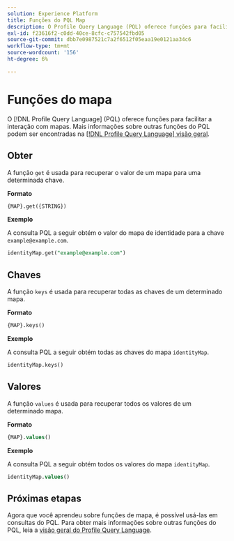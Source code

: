 ```yaml
---
solution: Experience Platform
title: Funções do PQL Map
description: O Profile Query Language (PQL) oferece funções para facilitar a interação com mapas.
exl-id: f23616f2-c0dd-40ce-8cfc-c757542fbd05
source-git-commit: dbb7e0987521c7a2f6512f05eaa19e0121aa34c6
workflow-type: tm+mt
source-wordcount: '156'
ht-degree: 6%

---
```


# Funções do mapa

O [!DNL Profile Query Language] (PQL) oferece funções para facilitar a interação com mapas. Mais informações sobre outras funções do PQL podem ser encontradas na [[!DNL Profile Query Language] visão geral](./overview.md).

## Obter

A função `get` é usada para recuperar o valor de um mapa para uma determinada chave.

**Formato**

```sql
{MAP}.get({STRING})
```

**Exemplo**

A consulta PQL a seguir obtém o valor do mapa de identidade para a chave `example@example.com`.

```sql
identityMap.get("example@example.com")
```

## Chaves

A função `keys` é usada para recuperar todas as chaves de um determinado mapa.

**Formato**

```sql
{MAP}.keys()
```

**Exemplo**

A consulta PQL a seguir obtém todas as chaves do mapa `identityMap`.

```sql
identityMap.keys()
```

## Valores

A função `values` é usada para recuperar todos os valores de um determinado mapa.

**Formato**

```sql
{MAP}.values()
```

**Exemplo**

A consulta PQL a seguir obtém todos os valores do mapa `identityMap`.

```sql
identityMap.values()
```

## Próximas etapas

Agora que você aprendeu sobre funções de mapa, é possível usá-las em consultas do PQL. Para obter mais informações sobre outras funções do PQL, leia a [visão geral do Profile Query Language](./overview.md).
